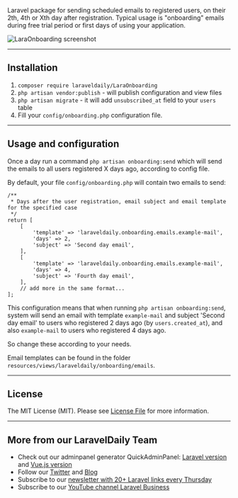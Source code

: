 Laravel package for sending scheduled emails to registered users, on their 2th, 4th or Xth day after registration. Typical usage is "onboarding" emails during free trial period or first days of using your application.

![LaraOnboarding screenshot](http://webcoderpro.com/laravel-laraonboarding-demo.png)

---

## Installation  
1. `composer require laraveldaily/LaraOnboarding`
2. `php artisan vendor:publish` - will publish configuration and view files
3. `php artisan migrate` - it will add `unsubscribed_at` field to your `users` table  
4. Fill your `config/onboarding.php` configuration file.

---

## Usage and configuration

Once a day run a command `php artisan onboarding:send` which will send the emails to all users registered X days ago, according to config file.

By default, your file `config/onboarding.php` will contain two emails to send:

```
/**
 * Days after the user registration, email subject and email template for the specified case
 */
return [
    [
        'template' => 'laraveldaily.onboarding.emails.example-mail',
        'days' => 2,
        'subject' => 'Second day email',
    ],
    [
        'template' => 'laraveldaily.onboarding.emails.example-mail',
        'days' => 4,
        'subject' => 'Fourth day email',
    ],
    // add more in the same format...
];

```

This configuration means that when running `php artisan onboarding:send`, system will send an email with template `example-mail` and subject 'Second day email' to users who registered 2 days ago (by `users.created_at`), and also `example-mail` to users who registered 4 days ago.

So change these according to your needs.

Email templates can be found in the folder `resources/views/laraveldaily/onboarding/emails`.

---

## License
The MIT License (MIT). Please see [License File](license.md) for more information.

---

## More from our LaravelDaily Team

- Check out our adminpanel generator QuickAdminPanel: [Laravel version](https://quickadminpanel.com) and [Vue.js version](https://vue.quickadminpanel.com)
- Follow our [Twitter](https://twitter.com/dailylaravel) and [Blog](http://laraveldaily.com/blog)
- Subscribe to our [newsletter with 20+ Laravel links every Thursday](http://laraveldaily.com/weekly-laravel-newsletter/)
- Subscribe to our [YouTube channel Laravel Business](https://www.youtube.com/channel/UCTuplgOBi6tJIlesIboymGA)

